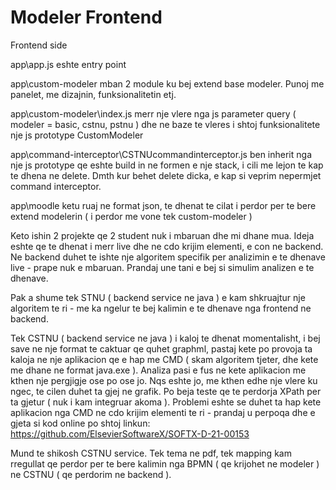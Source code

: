 # Modeler Frontend
 Frontend side 


app\app.js eshte entry point 

app\custom-modeler mban 2 module ku bej extend base modeler. Punoj me panelet, me dizajnin, funksionalitetin etj. 

app\custom-modeler\index.js merr nje vlere nga js parameter query ( modeler = basic, cstnu, pstnu ) dhe ne baze te vleres i shtoj funksionalitete nje js prototype CustomModeler

app\command-interceptor\CSTNUcommandinterceptor.js ben inherit nga nje js prototype qe eshte build in ne formen e nje stack, i cili me lejon te kap te dhena ne delete. Dmth kur behet delete dicka, e kap si veprim nepermjet command interceptor. 

app\moodle ketu ruaj ne format json, te dhenat te cilat i perdor per te bere extend modelerin ( i perdor me vone tek custom-modeler )

Keto ishin 2 projekte qe 2 student nuk i mbaruan dhe mi dhane mua. Ideja eshte qe te dhenat i merr live dhe ne cdo krijim elementi, e con ne backend. Ne backend duhet te ishte nje algoritem specifik per analizimin e te dhenave live - prape nuk e mbaruan. Prandaj une tani e bej si simulim analizen e te dhenave. 

Pak a shume tek STNU ( backend service ne java ) e kam shkruajtur nje algoritem te ri - me ka ngelur te bej kalimin e te dhenave nga frontend ne backend.

Tek CSTNU ( backend service ne java ) i kaloj te dhenat momentalisht, i bej save ne nje format te caktuar qe quhet graphml, pastaj kete po provoja ta kaloja ne nje aplikacion qe e hap me CMD ( skam algoritem tjeter, dhe kete me dhane ne format java.exe ). Analiza pasi e fus ne kete aplikacion me kthen nje pergjigje ose po ose jo. Nqs eshte jo, me kthen edhe nje vlere ku ngec, te cilen duhet ta gjej ne grafik. Po beja teste qe te perdorja XPath per ta gjetur ( nuk i kam integruar akoma ). Problemi eshte se duhet ta hap kete aplikacion nga CMD ne cdo krijim elementi te ri - prandaj u perpoqa dhe e gjeta si kod online po shtoj linkun:
https://github.com/ElsevierSoftwareX/SOFTX-D-21-00153

Mund te shikosh CSTNU service. Tek tema ne pdf, tek mapping kam rregullat qe perdor per te bere kalimin nga BPMN ( qe krijohet ne modeler ) ne CSTNU ( qe perdorim ne backend ). 
